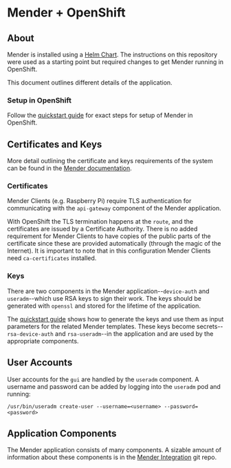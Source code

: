 # Mender + OpenShift

## About
Mender is installed using a [Helm Chart](https://github.com/mendersoftware/mender-helm). The instructions on this repository were used as a starting point but required changes to get Mender running in OpenShift.

This document outlines different details of the application.

### Setup in OpenShift
Follow the [quickstart guide](mender_deployment_quickstart.md) for exact steps for setup of Mender in OpenShift. 

## Certificates and Keys
More detail outlining the certificate and keys requirements of the system can be found in the [Mender documentation](https://docs.mender.io/3.2/server-installation/certificates-and-keys).

### Certificates
Mender Clients (e.g. Raspberry Pi) require TLS authentication for communicating with the `api-gateway` component of the Mender application.

With OpenShift the TLS termination happens at the `route`, and the certificates are issued by a Certificate Authority. There is no added requirement for Mender Clients to have copies of the public parts of the certificate since these are provided automatically (through the magic of the Internet). It is important to note that in this configuration Mender Clients need `ca-certificates` installed.

### Keys
There are two components in the Mender application--`device-auth` and `useradm`--which use RSA keys to sign their work. The keys should be generated with `openssl` and stored for the lifetime of the application.

The [quickstart guide](mender_deployment_quickstart.md) shows how to generate the keys and use them as input parameters for the related Mender templates. These keys become secrets--`rsa-device-auth` and `rsa-useradm`--in the application and are used by the appropriate components.

## User Accounts
User accounts for the `gui` are handled by the `useradm` component. A username and password can be added by logging into the `useradm` pod and running:

```
/usr/bin/useradm create-user --username=<username> --password=<password>
```

## Application Components
The Mender application consists of many components. A sizable amount of information about these components is in the [Mender Integration](https://github.com/mendersoftware/integration) git repo.
